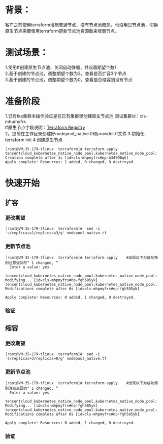 
# 背景：
客户之前使用terraform增删普通节点，没有节点池概念，也没用过节点池，切换原生节点需要使用terraform更新节点池资源数来增删节点。
# 测试场景：
1.使用tf创建原生节点池，关闭自动弹缩，并设置期望个数1<br>
2.基于创建的节点池，调整期望个数为3，查看是否扩容3个节点<br>
3.基于创建的节点池，调整期望个数为0，查看是否缩容到没有节点<br>
# 准备阶段
1.已有tke集群本操作验证是在已有集群里创建原生节点池
测试集群id：cls-mhpmyfrs<br>
tf原生节点字段说明：[Terraform Registry](https://registry.terraform.io/providers/tencentcloudstack/tencentcloud/latest/docs/resources/kubernetes_native_node_pool)<br>
2。提前在工作目录创建好nodepool_native.tf和provider.tf文件
3.初始化
terraform init
4.创建原生节点
```
[root@VM-35-179-tlinux  terraform]# terraform apply
tencentcloud_kubernetes_native_node_pool.kubernetes_native_node_pool: Creation complete after 1s [id=cls-mhpmyfrs#np-b34998q6]
Apply complete! Resources: 1 added, 0 changed, 0 destroyed.   
```
# 快速开始
## 扩容
### 更改期望
```
[root@VM-35-179-tlinux  terraform]#  sed -i 's/replicas=1/replicas=3/g' nodepool_native.tf
```
### 更新节点池
```
[root@VM-35-179-tlinux  terraform]# terraform apply    #出现以下为成功特别注意返回的“ 1 changed, ”
  Enter a value: yes

tencentcloud_kubernetes_native_node_pool.kubernetes_native_node_pool: Modifying... [id=cls-mhpmyfrs#np-fgh585yk]
tencentcloud_kubernetes_native_node_pool.kubernetes_native_node_pool: Modifications complete after 0s [id=cls-mhpmyfrs#np-fgh585yk]

Apply complete! Resources: 0 added, 1 changed, 0 destroyed.
```
### 验证
## 缩容
### 更改期望
```
[root@VM-35-179-tlinux  terraform]#  sed -i 's/replicas=3/replicas=0/g' nodepool_native.tf
```

### 更新节点池
```
[root@VM-35-179-tlinux  terraform]# terraform apply    #出现以下为成功特别注意返回的“ 1 changed, ”
  Enter a value: yes

tencentcloud_kubernetes_native_node_pool.kubernetes_native_node_pool: Modifying... [id=cls-mhpmyfrs#np-fgh585yk]
tencentcloud_kubernetes_native_node_pool.kubernetes_native_node_pool: Modifications complete after 0s [id=cls-mhpmyfrs#np-fgh585yk]

Apply complete! Resources: 0 added, 1 changed, 0 destroyed.
```
### 验证



